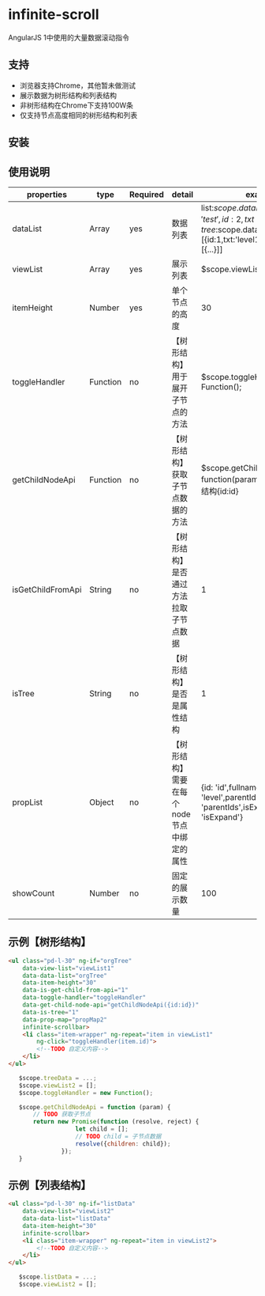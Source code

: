 infinite-scroll
==========
AngularJS 1中使用的大量数据滚动指令

支持
-----------
* 浏览器支持Chrome，其他暂未做测试
* 展示数据为树形结构和列表结构
* 非树形结构在Chrome下支持100W条
* 仅支持节点高度相同的树形结构和列表

安装
-----------

使用说明
-----------
| properties        | type       | Required | detail                            | example |
| ----------------- | ---------- | -------- | --------------------------------- | ------- |
| dataList          | Array      | yes      | 数据列表                           | list:$scope.dataList = [{id:1,txt:'test'},{id:2,txt:'test2'}]， tree:$scope.dataList = [{id:1,txt:'level1',level:0,children:[{...}]]|
| viewList          | Array      | yes      | 展示列表                           | $scope.viewList = [] |
| itemHeight        | Number     | yes      | 单个节点的高度                      | 30 |
| toggleHandler     | Function   | no       | 【树形结构】用于展开子节点的方法        | $scope.toggleHandler = new Function(); |
| getChildNodeApi   | Function   | no       | 【树形结构】获取子节点数据的方法        | $scope.getChildNodeApi = function(param){...}; // param的结构{id:id} |
| isGetChildFromApi | String     | no       | 【树形结构】是否通过方法拉取子节点数据   | 1 |
| isTree            | String     | no       | 【树形结构】是否是属性结构             | 1 |
| propList          | Object     | no       | 【树形结构】需要在每个node节点中绑定的属性  | {id: 'id',fullname: 'txt',level: 'level',parentIds: 'parentIds',isExpand: 'isExpand'} |
| showCount         | Number     | no       | 固定的展示数量                         | 100  |

示例【树形结构】
-----------
```html
<ul class="pd-l-30" ng-if="orgTree"
    data-view-list="viewList1"
    data-data-list="orgTree"
    data-item-height="30"
    data-is-get-child-from-api="1"
    data-toggle-handler="toggleHandler"
    data-get-child-node-api="getChildNodeApi({id:id})"
    data-is-tree="1"
    data-prop-map="propMap2"
    infinite-scrollbar>
    <li class="item-wrapper" ng-repeat="item in viewList1"
        ng-click="toggleHandler(item.id)">
        <!--TODO 自定义内容-->
    </li>
</ul>
```

```javascript
   $scope.treeData = ...;
   $scope.viewList2 = [];
   $scope.toggleHandler = new Function();

   $scope.getChildNodeApi = function (param) {
       // TODO 获取子节点
       return new Promise(function (resolve, reject) {
                   let child = [];
                   // TODO child = 子节点数据
                   resolve({children: child});
               });
   }
```

示例【列表结构】
-----------
```html
<ul class="pd-l-30" ng-if="listData"
    data-view-list="viewList2"
    data-data-list="listData"
    data-item-height="30"
    infinite-scrollbar>
    <li class="item-wrapper" ng-repeat="item in viewList2">
        <!--TODO 自定义内容-->
    </li>
</ul>
```

```javascript
   $scope.listData = ...;
   $scope.viewList2 = [];
```